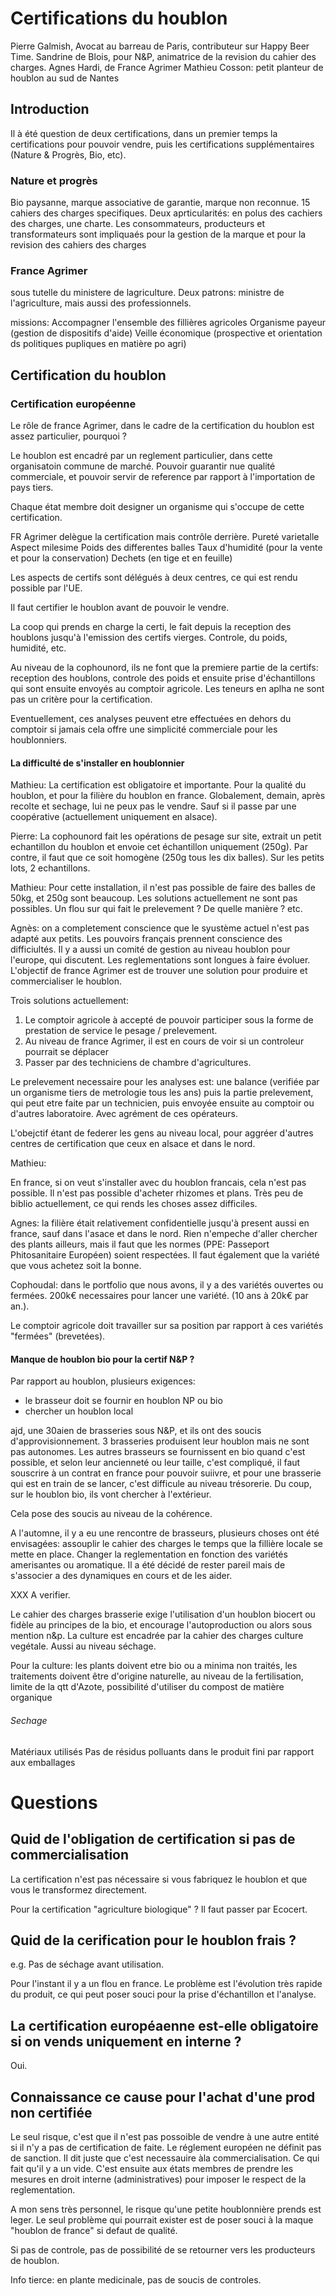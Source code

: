 # Certifications du houblon

Pierre Galmish, Avocat au barreau de Paris, contributeur sur Happy Beer Time.
Sandrine de Blois, pour N&P, animatrice de la revision du cahier des charges.
Agnes Hardi, de France Agrimer
Mathieu Cosson: petit planteur de houblon au sud de Nantes

## Introduction

Il à été question de deux certifications, dans un premier temps la certifications
pour pouvoir vendre, puis les certifications supplémentaires (Nature & Progrès,
Bio, etc).

### Nature et progrès

Bio paysanne, marque associative de garantie, marque non reconnue. 15 cahiers des charges specifiques.
Deux aprticularités: en polus des cachiers des charges, une charte. Les consommateurs, producteurs et transformateurs sont impliquaés pour la gestion de la marque et pour la revision des cahiers des charges

### France Agrimer

sous tutelle du ministere de lagriculture. Deux patrons: ministre de l'agriculture, mais aussi des professionnels.

missions:
Accompagner l'ensemble des fillières agricoles
Organisme payeur (gestion de dispositifs d'aide)
Veille économique (prospective et orientation ds politiques pupliques en matière po agri)

## Certification du houblon

### Certification européenne

Le rôle de france Agrimer, dans le cadre de la certification du houblon est assez particulier, pourquoi ?

Le houblon est encadré par un reglement particulier, dans cette organisatoin commune de marché.
Pouvoir guarantir nue qualité commerciale, et pouvoir servir de reference par rapport à l'importation de pays tiers.

Chaque état membre doit designer un organisme qui s'occupe de cette certification.

FR Agrimer delègue la certification mais contrôle derrière.
Pureté varietalle
Aspect milesime
Poids des differentes balles
Taux d'humidité (pour la vente et pour la conservation)
Dechets (en tige et en feuille)

Les aspects de certifs sont délégués à deux centres, ce qui est rendu possible par l'UE.

Il faut certifier le houblon avant de pouvoir le vendre.

La coop qui prends en charge la certi, le fait depuis la reception des houblons jusqu'à l'emission des certifs vierges. Controle, du poids, humidité, etc.

Au niveau de la cophounord, ils ne font que la premiere partie de la certifs: reception des houblons, controle des poids et ensuite prise d'échantillons qui sont ensuite envoyés au comptoir agricole. Les teneurs en aplha ne sont pas un critère pour la certification.

Eventuellement, ces analyses peuvent etre effectuées en dehors du comptoir si jamais cela offre une simplicité commerciale pour les houblonniers.

#### La difficulté de s'installer en houblonnier

Mathieu: La certification est obligatoire et importante. Pour la qualité du houblon, et pour la filière du houblon en france. Globalement, demain, après recolte et sechage, lui ne peux pas le vendre. Sauf si il passe par une coopérative (actuellement uniquement en alsace).

Pierre: La cophounord fait les opérations de pesage sur site, extrait un petit echantillon du houblon et envoie cet échantillon uniquement (250g). Par contre, il faut que ce soit homogène (250g tous les dix balles). Sur les petits lots, 2 echantillons.

Mathieu: Pour cette installation, il n'est pas possible de faire des balles de 50kg, et 250g sont beaucoup. Les solutions actuellement ne sont pas possibles. Un flou sur qui fait le prelevement ? De quelle manière ? etc.

Agnès: on a completement conscience que le syustème actuel n'est pas adapté aux petits. Les pouvoirs français prennent conscience des difficiultés. Il y a aussi un comité de gestion au niveau houblon pour l'europe, qui discutent. Les reglementations sont longues à faire évoluer. L'objectif de france Agrimer est de trouver une solution pour produire et commercialiser le houblon.

Trois solutions actuellement:

1. Le comptoir agricole à accepté de pouvoir participer sous la forme de prestation de service le pesage / prelevement.
2. Au niveau de france Agrimer, il est en cours de voir si un controleur pourrait se déplacer
3. Passer par des techniciens de chambre d'agricultures.

Le prelevement necessaire pour les analyses est: une balance (verifiée par un organisme tiers de metrologie tous les ans) puis la partie prelevement, qui peut etre faite par un technicien, puis envoyée ensuite au comptoir ou d'autres laboratoire. Avec agrément de ces opérateurs.

L'obejctif étant de federer les gens au niveau local, pour aggréer d'autres centres de certification que ceux en alsace et dans le nord.

Mathieu:

En france, si on veut s'installer avec du houblon francais, cela n'est pas possible. Il n'est pas possible d'acheter rhizomes et plans. Très peu de biblio actuellement, ce qui rends les choses assez difficiles.

Agnes: la filière était relativement confidentielle jusqu'à present aussi en france, sauf dans l'asace et dans le nord. Rien n'empeche d'aller chercher des plants ailleurs, mais il faut que les normes (PPE: Passeport Phitosanitaire Européen) soient respectées. Il faut également que la variété que vous achetez soit la bonne.

Cophoudal: dans le portfolio que nous avons, il y a des variétés ouvertes ou fermées. 200k€ necessaires pour lancer une variété. (10 ans à 20k€ par an.). 

Le comptoir agricole doit travailler sur sa position par rapport à ces variétés "fermées" (brevetées).

#### Manque de houblon bio pour la certif N&P ?

Par rapport au houblon, plusieurs exigences:

- le brasseur doit se fournir en houblon NP ou bio
- chercher un houblon local

ajd, une 30aien de brasseries sous N&P, et ils ont des soucis d'approvisionnement. 3 brasseries produisent leur houblon mais ne sont pas autonomes. Les autres brasseurs se fournissent en bio quand c'est possible, et selon leur ancienneté ou leur taille, c'est compliqué, il faut souscrire à un contrat en france pour pouvoir suiivre, et pour une brasserie qui est en train de se lancer, c'est difficule au niveau trésorerie. Du coup, sur le houblon bio, ils vont chercher à l'extérieur.

Cela pose des soucis au niveau de la cohérence.

A l'automne, il y a eu une rencontre de brasseurs, plusieurs choses ont été envisagées: assouplir le cahier des charges le temps que la fillière locale se mette en place. Changer la reglementation en fonction des variétés amerisantes ou aromatique. Il a été décidé de rester pareil mais de s'associer a des dynamiques en cours et de les aider.

XXX A verifier.

Le cahier des charges brasserie exige l'utilisation d'un houblon biocert ou fidèle au principes de la bio, et encourage l'autoproduction ou alors sous mention n&p. La culture est encadrée par la cahier des charges culture vegétale. Aussi au niveau séchage.

Pour la culture: les plants doivent etre bio ou a minima non traités, les traitements doivent être d'origine naturelle, au niveau de la fertilisation, limite de la qtt d'Azote, possibilité d'utiliser du compost de matière organique

###### Sechage

Matériaux utilisés
Pas de résidus polluants dans le produit fini par rapport aux emballages

# Questions

## Quid de l'obligation de certification si pas de commercialisation

La certification n'est pas nécessaire si vous fabriquez le houblon et que vous
le transformez directement.

Pour la certification "agriculture biologique" ? Il faut passer par Ecocert.

## Quid de la cerification pour le houblon frais ?

e.g. Pas de séchage avant utilisation.

Pour l'instant il y a un flou en france. Le problème est l'évolution très rapide du produit, ce qui peut poser souci pour la prise d'échantillon et l'analyse.

## La certification européaenne est-elle obligatoire si on vends uniquement en interne ?

Oui.

## Connaissance ce cause pour l'achat d'une prod non certifiée

Le seul risque, c'est que il n'est pas possoible de vendre à une autre entité si il n'y a pas de certification de faite.
Le réglement européen ne définit pas de sanction. Il dit juste que c'est necessauire àla commercialisation. Ce qui fait qu'il y a un vide. C'est ensuite aux états membres de prendre les mesures en droit interne (administratives) pour imposer le respect de la reglementation.

A mon sens très personnel, le risque qu'une petite houblonnière prends est leger. Le seul problème qui pourrait exister est de poser souci à la maque "houblon de france" si defaut de qualité.

Si pas de controle, pas de possibilité de se retourner vers les producteurs de houblon.

Info tierce: en plante medicinale, pas de soucis de controles.
